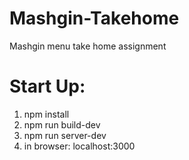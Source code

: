 # Mashgin-Takehome
Mashgin menu take home assignment

# Start Up:
1. npm install
2. npm run build-dev
3. npm run server-dev
4. in browser: localhost:3000